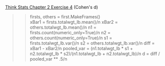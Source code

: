 [Think Stats Chapter 2 Exercise 4](http://greenteapress.com/thinkstats2/html/thinkstats2003.html#toc24) (Cohen's d)

>> firsts, others = first.MakeFrames() <br />
  xBar1 = firsts.totalwgt_lb.mean()/n
  xBar2 = others.totalwgt_lb.mean()/n
  n1 = firsts.count(numeric_only=True)/n
  n2 = others.count(numeric_only=True)/n
  s1 = firsts.totalwgt_lb.var()/n
  s2 = others.totalwgt_lb.var()/n
  diff = xBar1 - xBar2/n
  pooled_var = (n1.totalwgt_lb * s1 + n2.totalwgt_lb * s2)/(n1.totalwgt_lb + n2.totalwgt_lb)/n
  d = diff / pooled_var ** .5/n
